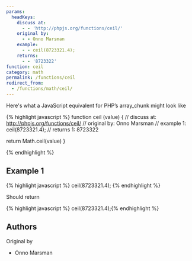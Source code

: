 ```yaml
---
params:
  headKeys:
    discuss at:
      - - 'http://phpjs.org/functions/ceil/'
    original by:
      - - Onno Marsman
    example:
      - - ceil(8723321.4);
    returns:
      - - '8723322'
function: ceil
category: math
permalink: /functions/ceil
redirect_from:
  - /functions/math/ceil/
---
```


<!-- WARNING! This file is auto generated by `npm run web:inject`, do not edit by hand -->

Here's what a JavaScript equivalent for PHP’s array_chunk might look like

{% highlight javascript %}
function ceil (value) {
  //  discuss at: http://phpjs.org/functions/ceil/
  // original by: Onno Marsman
  //   example 1: ceil(8723321.4);
  //   returns 1: 8723322

  return Math.ceil(value)
}

{% endhighlight %}

## Example 1

{% highlight javascript %}
ceil(8723321.4);
{% endhighlight %}

Should return

{% highlight javascript %}
ceil(8723321.4);{% endhighlight %}


## Authors


Original by

- Onno Marsman

